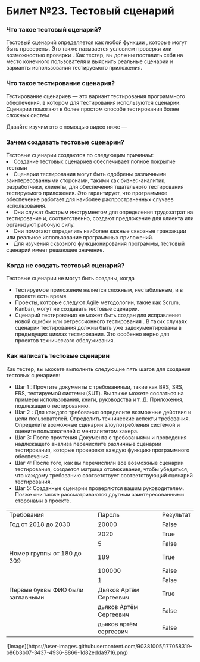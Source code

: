 <h1><b> Билет №23. Тестовый сценарий</b></h1>

<h3>Что такое тестовый сценарий?</H3>
Тестовый сценарий определяется как любой функции , которые могут быть проверены. Это также называется условием проверки или возможностью проверки . Как тестер, вы должны поставить себя на место конечного пользователя и выяснить реальные сценарии и варианты использования тестируемого приложения.

<h3>Что такое тестирование сценария?</h3>
Тестирование сценариев — это вариант тестирования программного обеспечения, в котором для тестирования используются сценарии. Сценарии помогают в более простом способе тестирования более сложных систем

Давайте изучим это с помощью видео ниже —

<h3>Зачем создавать тестовые сценарии?</h3>
Тестовые сценарии создаются по следующим причинам:

<li>Создание тестовых сценариев обеспечивает полное покрытие тестами</li>
<li>Сценарии тестирования могут быть одобрены различными заинтересованными сторонами, такими как бизнес-аналитик, разработчики, клиенты, для обеспечения тщательного тестирования тестируемого приложения. Это гарантирует, что программное обеспечение работает для наиболее распространенных случаев использования.</li>
<li>Они служат быстрым инструментом для определения трудозатрат на тестирование и, соответственно, создают предложение для клиента или организуют рабочую силу.</li>
<li>Они помогают определить наиболее важные сквозные транзакции или реальное использование программных приложений.</li>
<li>Для изучения сквозного функционирования программы, тестовый сценарий имеет решающее значение.</li>
<h3>Когда не создать тестовый сценарий?</h3>
<p>Тестовые сценарии не могут быть созданы, когда</p>
<ul>
<li>Тестируемое приложение является сложным, нестабильным, и в проекте есть время.</li>
<li>Проекты, которые следуют Agile методологии, такие как Scrum, Kanban, могут не создавать тестовые сценарии.</li>
<li>Сценарий тестирования не может быть создан для исправления новой ошибки или регрессионного тестирования . В таких случаях сценарии тестирования должны быть уже задокументированы в предыдущих циклах тестирования. Это особенно верно для проектов технического обслуживания.</li>
</ul>
<h3>Как написать тестовые сценарии</h3>
<p>Как тестер, вы можете выполнить следующие пять шагов для создания тестовых сценариев:</p>
<ul>
<li>Шаг 1 : Прочтите документы с требованиями, такие как BRS, SRS, FRS, тестируемой системы (SUT). Вы также можете сослаться на примеры использования, книги, руководства и т. Д. Приложения, подлежащего тестированию.</li>
<li>Шаг 2 : Для каждого требования определите возможные действия и цели пользователей. Определить технические аспекты требования. Определите возможные сценарии злоупотребления системой и оцените пользователей с менталитетом хакера.</li>
<li>Шаг 3: После прочтения Документа с требованиями и проведения надлежащего анализа перечислите различные сценарии тестирования, которые проверяют каждую функцию программного обеспечения.</li>
<li>Шаг 4: После того, как вы перечислили все возможные сценарии тестирования, создается матрица отслеживания, чтобы убедиться, что каждому требованию соответствует соответствующий сценарий тестирования.</li>
<li>Шаг 5: Созданные сценарии проверяются вашим руководителем. Позже они также рассматриваются другими заинтересованными сторонами в проекте.
</ul>
<table>
  <tr>
    <td>Требования
    <td>Пароль
    <td>Результат
  <tr>
    <td>Год от 2018 до 2030
    <td>20000
    <td>False
  <tr>
    <td>
    <td>2020
    <td>True
  <tr>
    <td>
    <td>5
    <td>False
   <tr>
    <td>Номер группы от 180 до 309
    <td>189
    <td>True
   <tr>
    <td>
    <td>100000
    <td>False
   <tr>
    <td>
    <td>1
    <td>False
   <tr>
    <td>Первые буквы ФИО были заглавными
    <td>Дьяков Артём Сергеевич
    <td>True
   <tr>
    <td>
    <td>дьяков Артём Сергеевич
    <td>False
   <tr>
    <td>
    <td>дьяков артём сергеевич
    <td>False
</table>
<p>
![image](https://user-images.githubusercontent.com/90381005/177058319-b86b3b07-3437-4936-8866-1d82edda9716.png)
</p>
